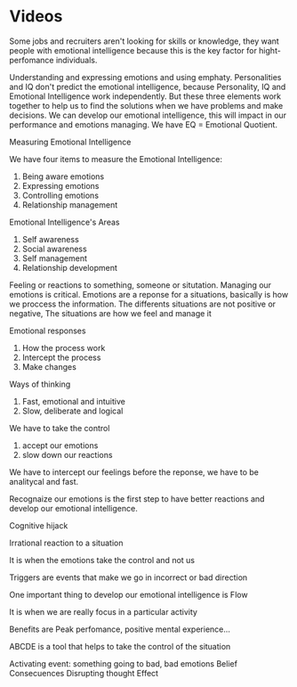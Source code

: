 # Videos

Some jobs and recruiters aren't looking for skills or knowledge, they want people with emotional intelligence because this is the key factor for hight-perfomance individuals.

Understanding and expressing emotions and using emphaty. Personalities and IQ don't predict the emotional intelligence, because Personality, IQ and Emotional Intelligence work independently. But these three elements work together to help us to find the solutions when we have problems and make decisions. We can develop our emotional intelligence, this will impact in our performance and emotions managing. We have EQ = Emotional Quotient.

Measuring Emotional Intelligence

We have four items to measure the Emotional Intelligence:

1. Being aware emotions
1. Expressing emotions
1. Controlling emotions
1. Relationship management

Emotional Intelligence's Areas

1. Self awareness
1. Social awareness
1. Self management
1. Relationship development

Feeling or reactions to something, someone or situtation. Managing our emotions is critical. Emotions are a reponse for a situations, basically is how we proccess the information.
The differents situations are not positive or negative, The situations are how we feel and manage it

Emotional responses

1. How the process work
1. Intercept the process
1. Make changes

Ways of thinking

1. Fast, emotional and intuitive
1. Slow, deliberate and logical

We have to take the control

1. accept our emotions
1. slow down our reactions

We have to intercept our feelings before the reponse, we have to be analitycal and fast.

Recognaize our emotions is the first step to have better reactions and develop our emotional intelligence.

Cognitive hijack

Irrational reaction to a situation

It is when the emotions take the control and not us

Triggers are events that make we go in incorrect or bad direction

One important thing to develop our emotional intelligence is Flow

It is when we are really focus in a particular activity

Benefits are Peak perfomance, positive mental experience...

ABCDE is a tool that helps to take the control of the situation

Activating event: something going to bad, bad emotions
Belief
Consecuences
Disrupting thought
Effect
